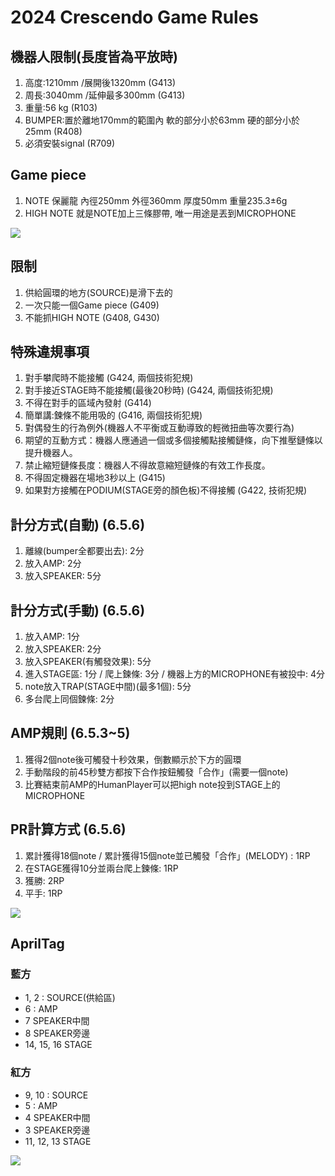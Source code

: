 <!-- title: FRC8725 2024規則整理 -->
<!-- description: 2024賽季規則整理 -->
<!-- category: Crescendo-->
<!-- tags: FRC8725 -->
<!-- published time: 2024/01/08 -->

# 2024 Crescendo Game Rules
## 機器人限制(長度皆為平放時)
1. 高度:1210mm /展開後1320mm (G413)
2. 周長:3040mm /延伸最多300mm (G413)
3. 重量:56 kg (R103)
4. BUMPER:置於離地170mm的範圍內 軟的部分小於63mm 硬的部分小於25mm (R408)
5. 必須安裝signal (R709)

## Game piece
1.  NOTE 保麗龍 內徑250mm 外徑360mm 厚度50mm 重量235.3±6g
2. HIGH NOTE 就是NOTE加上三條膠帶, 唯一用途是丟到MICROPHONE

![](image/articleImage/2024_gm/note.png)

## 限制
1.  供給圓環的地方(SOURCE)是滑下去的
2. 一次只能一個Game piece (G409)
3. 不能抓HIGH NOTE (G408, G430)

## 特殊違規事項
1. 對手攀爬時不能接觸 (G424, 兩個技術犯規)
2. 對手接近STAGE時不能接觸(最後20秒時) (G424, 兩個技術犯規)
3. 不得在對手的區域內發射 (G414)
4. 簡單講:鍊條不能用吸的 (G416, 兩個技術犯規)
 1. 對偶發生的行為例外(機器人不平衡或互動導致的輕微扭曲等次要行為)
 32. 期望的互動方式：機器人應通過一個或多個接觸點接觸鏈條，向下推壓鏈條以提升機器人。
 3. 禁止縮短鏈條長度：機器人不得故意縮短鏈條的有效工作長度。
5. 不得固定機器在場地3秒以上 (G415)
6. 如果對方接觸在PODIUM(STAGE旁的顏色板)不得接觸 (G422, 技術犯規)

## 計分方式(自動) (6.5.6)
1. 離線(bumper全都要出去): 2分
2. 放入AMP: 2分
3. 放入SPEAKER: 5分

## 計分方式(手動) (6.5.6)
1. 放入AMP: 1分
2. 放入SPEAKER: 2分
3. 放入SPEAKER(有觸發效果): 5分
4. 進入STAGE區: 1分 / 爬上鍊條: 3分 / 機器上方的MICROPHONE有被投中: 4分
5. note放入TRAP(STAGE中間)(最多1個): 5分
6. 多台爬上同個鍊條: 2分

## AMP規則 (6.5.3~5)
1. 獲得2個note後可觸發十秒效果，倒數顯示於下方的圓環
2. 手動階段的前45秒雙方都按下合作按鈕觸發「合作」(需要一個note)
3. 比賽結束前AMP的HumanPlayer可以把high note投到STAGE上的MICROPHONE

## PR計算方式 (6.5.6)
1. 累計獲得18個note / 累計獲得15個note並已觸發「合作」(MELODY) : 1RP
2. 在STAGE獲得10分並兩台爬上鍊條: 1RP
3. 獲勝: 2RP
4. 平手: 1RP

![](image/articleImage/2024_gm/score.png)

## AprilTag
### 藍方
* 1, 2 : SOURCE(供給區)
* 6 : AMP
* 7 SPEAKER中間
* 8 SPEAKER旁邊
* 14, 15, 16 STAGE

### 紅方
* 9, 10 : SOURCE
* 5 : AMP
* 4 SPEAKER中間
* 3 SPEAKER旁邊
* 11, 12, 13 STAGE
  
![](image/articleImage/2024_gm/apt.png)
